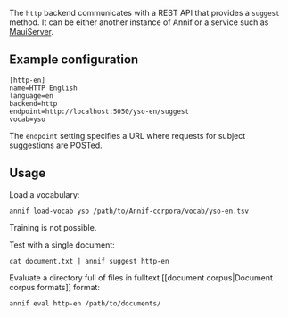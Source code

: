 The `http` backend communicates with a REST API that provides a `suggest` method. It can be either another instance of Annif or a service such as [MauiServer](https://github.com/NatLibFi/MauiServer).

## Example configuration

```
[http-en]
name=HTTP English
language=en
backend=http
endpoint=http://localhost:5050/yso-en/suggest
vocab=yso
```

The `endpoint` setting specifies a URL where requests for subject suggestions are POSTed.

## Usage

Load a vocabulary:

    annif load-vocab yso /path/to/Annif-corpora/vocab/yso-en.tsv

Training is not possible.

Test with a single document:

    cat document.txt | annif suggest http-en

Evaluate a directory full of files in fulltext [[document corpus|Document corpus formats]] format:

    annif eval http-en /path/to/documents/